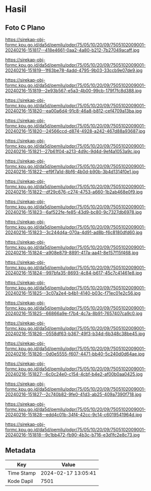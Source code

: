 # Hasil

## Foto C Plano

https://sirekap-obj-formc.kpu.go.id/da5d/pemilu/pdpr/75/05/10/20/09/7505102009001-20240216-151817--418e4661-0aa2-4a80-b212-7b27049acaff.jpg

https://sirekap-obj-formc.kpu.go.id/da5d/pemilu/pdpr/75/05/10/20/09/7505102009001-20240216-151819--1f63be78-4add-4795-9b03-33ccb9e07de9.jpg

https://sirekap-obj-formc.kpu.go.id/da5d/pemilu/pdpr/75/05/10/20/09/7505102009001-20240216-151819--2e93b567-e5a3-4b00-99cb-179f7fc8d388.jpg

https://sirekap-obj-formc.kpu.go.id/da5d/pemilu/pdpr/75/05/10/20/09/7505102009001-20240216-151820--ea00a6d4-91c8-46a8-b812-cef4709a13ba.jpg

https://sirekap-obj-formc.kpu.go.id/da5d/pemilu/pdpr/75/05/10/20/09/7505102009001-20240216-151820--24566ccd-d874-4928-a242-467d88a93687.jpg

https://sirekap-obj-formc.kpu.go.id/da5d/pemilu/pdpr/75/05/10/20/09/7505102009001-20240216-151821--27b61f04-a213-4d9c-9d4d-9ef4a1053a9c.jpg

https://sirekap-obj-formc.kpu.go.id/da5d/pemilu/pdpr/75/05/10/20/09/7505102009001-20240216-151822--ef9f7a1d-8bf6-4b0d-b90b-3b4d1314f0e1.jpg

https://sirekap-obj-formc.kpu.go.id/da5d/pemilu/pdpr/75/05/10/20/09/7505102009001-20240216-151822--df29c676-c274-4753-a660-1b2ab468e0f9.jpg

https://sirekap-obj-formc.kpu.go.id/da5d/pemilu/pdpr/75/05/10/20/09/7505102009001-20240216-151823--6af522fe-fe85-43d9-bc80-9c7327db6978.jpg

https://sirekap-obj-formc.kpu.go.id/da5d/pemilu/pdpr/75/05/10/20/09/7505102009001-20240216-151823--3c244d4a-070a-4d91-ad8b-f6c8180dfd60.jpg

https://sirekap-obj-formc.kpu.go.id/da5d/pemilu/pdpr/75/05/10/20/09/7505102009001-20240216-151824--a908e879-8891-417a-aa41-8e157f15f468.jpg

https://sirekap-obj-formc.kpu.go.id/da5d/pemilu/pdpr/75/05/10/20/09/7505102009001-20240216-151824--997bfa35-8693-4c84-b617-45c7c41461e8.jpg

https://sirekap-obj-formc.kpu.go.id/da5d/pemilu/pdpr/75/05/10/20/09/7505102009001-20240216-151825--3c07a2e4-b4b1-4140-b03c-f71ec01e2c56.jpg

https://sirekap-obj-formc.kpu.go.id/da5d/pemilu/pdpr/75/05/10/20/09/7505102009001-20240216-151825--66866a9e-f7b4-4c7a-8b91-7657407ca9c0.jpg

https://sirekap-obj-formc.kpu.go.id/da5d/pemilu/pdpr/75/05/10/20/09/7505102009001-20240216-151826--0558df63-b367-49f3-b34d-6b348c38be45.jpg

https://sirekap-obj-formc.kpu.go.id/da5d/pemilu/pdpr/75/05/10/20/09/7505102009001-20240216-151826--0d0e5555-f607-4471-bb40-5c240d0d64ae.jpg

https://sirekap-obj-formc.kpu.go.id/da5d/pemilu/pdpr/75/05/10/20/09/7505102009001-20240216-151827--6c0c24e0-c154-4cbf-b4e2-af00b0aa0425.jpg

https://sirekap-obj-formc.kpu.go.id/da5d/pemilu/pdpr/75/05/10/20/09/7505102009001-20240216-151827--2c740b82-9fe0-41d3-ab25-409a7390f718.jpg

https://sirekap-obj-formc.kpu.go.id/da5d/pemilu/pdpr/75/05/10/20/09/7505102009001-20240216-151828--edd4c01b-34f4-42cc-9c14-c6019541964d.jpg

https://sirekap-obj-formc.kpu.go.id/da5d/pemilu/pdpr/75/05/10/20/09/7505102009001-20240216-151818--9c1bb472-fb90-4b3c-b716-e3d1fc2e8c73.jpg


## Metadata

| Key        | Value               |
| ---------- | ------------------- |
| Time Stamp | 2024-02-17 13:05:41 |
| Kode Dapil | 7501                |



